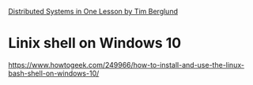 [Distributed Systems in One Lesson by Tim Berglund](https://www.youtube.com/watch?v=Y6Ev8GIlbxc)
# Linix shell on Windows 10
https://www.howtogeek.com/249966/how-to-install-and-use-the-linux-bash-shell-on-windows-10/
